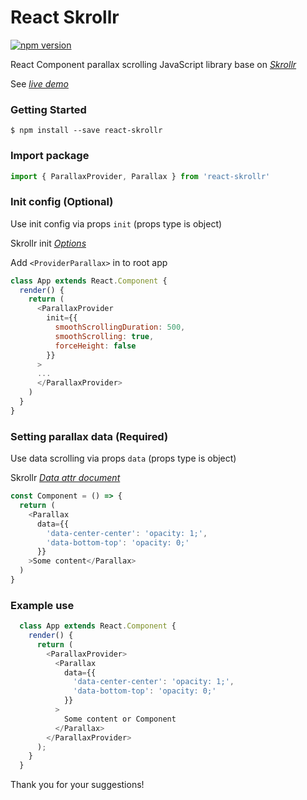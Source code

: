 # React Skrollr
[![npm version](https://badge.fury.io/js/react-skrollr.png)](https://badge.fury.io/js/react-skrollr)

React Component parallax scrolling JavaScript library base on [*Skrollr*](<https://github.com/Prinzhorn/skrollr>)

See [*live demo*](<http://react-skrollr-demo.surge.sh>)



### Getting Started
```
$ npm install --save react-skrollr
```

### Import package

```js
import { ParallaxProvider, Parallax } from 'react-skrollr'
```

### Init config (Optional)
Use init config via props `init` (props type is object)

Skrollr init [*Options*](<https://github.com/Prinzhorn/skrollr#skrollrinitoptions>)

Add `<ProviderParallax>` in to root app
```js
class App extends React.Component {
  render() {
    return (
      <ParallaxProvider
        init={{
          smoothScrollingDuration: 500,
          smoothScrolling: true,
          forceHeight: false
        }}
      >
      ...
      </ParallaxProvider>
    )
  }
}
```

### Setting parallax data (Required)
Use data scrolling via props `data` (props type is object)

Skrollr [*Data attr document*](<https://github.com/Prinzhorn/skrollr#absolute-vs-relative-mode>)

```js
const Component = () => {
  return (
    <Parallax
      data={{
        'data-center-center': 'opacity: 1;',
        'data-bottom-top': 'opacity: 0;'
      }}
    >Some content</Parallax>
  )
}
```

### Example use

```js
  class App extends React.Component {
    render() {
      return (
        <ParallaxProvider>
          <Parallax
            data={{
              'data-center-center': 'opacity: 1;',
              'data-bottom-top': 'opacity: 0;'
            }}
          >
            Some content or Component
          </Parallax>
        </ParallaxProvider>
      );
    }
  }
```

Thank you for your suggestions!